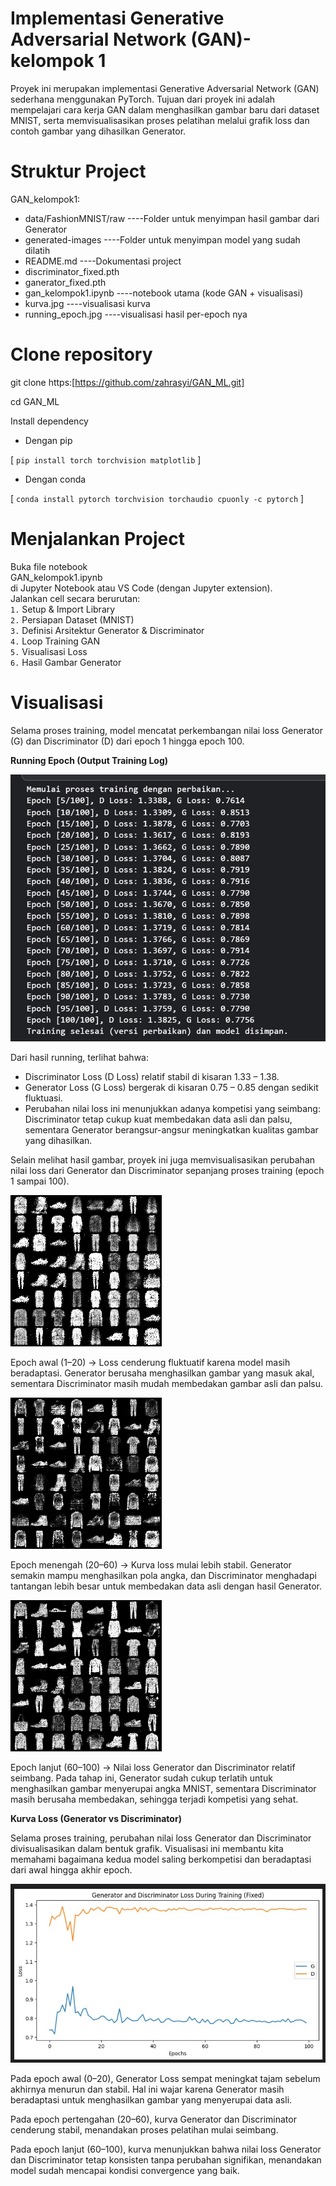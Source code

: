 # Implementasi Generative Adversarial Network (GAN)- kelompok 1
Proyek ini merupakan implementasi Generative Adversarial Network (GAN) sederhana menggunakan PyTorch.
Tujuan dari proyek ini adalah mempelajari cara kerja GAN dalam menghasilkan gambar baru dari dataset MNIST, serta memvisualisasikan proses pelatihan melalui grafik loss dan contoh gambar yang dihasilkan Generator.

# Struktur Project
GAN_kelompok1: 
- data/FashionMNIST/raw  ----Folder untuk menyimpan hasil gambar dari Generator
- generated-images       ----Folder untuk menyimpan model yang sudah dilatih
- README.md              ----Dokumentasi project
- discriminator_fixed.pth        
- ganerator_fixed.pth            
- gan_kelompok1.ipynb           ----notebook utama (kode GAN + visualisasi)
- kurva.jpg              ----visualisasi kurva
- running_epoch.jpg      ----visualisasi hasil per-epoch nya

# Clone repository
git clone https:[https://github.com/zahrasyi/GAN_ML.git]

cd GAN_ML

Install dependency
- Dengan pip

[ `pip install torch torchvision matplotlib` ]

- Dengan conda

[ `conda install pytorch torchvision torchaudio cpuonly -c pytorch` ]

# Menjalankan Project

Buka file notebook  
GAN_kelompok1.ipynb  
di Jupyter Notebook atau VS Code (dengan Jupyter extension).  
Jalankan cell secara berurutan:  
`1.` Setup & Import Library    
`2.` Persiapan Dataset (MNIST)    
`3.` Definisi Arsitektur Generator & Discriminator  
`4.` Loop Training GAN  
`5.` Visualisasi Loss  
`6.` Hasil Gambar Generator  

# Visualisasi

Selama proses training, model mencatat perkembangan nilai loss Generator (G) dan Discriminator (D) dari epoch 1 hingga epoch 100.

**Running Epoch (Output Training Log)**

![Gambar hasil runing epoch](runing_epoch.jpg)

Dari hasil running, terlihat bahwa:
- Discriminator Loss (D Loss) relatif stabil di kisaran 1.33 – 1.38.
- Generator Loss (G Loss) bergerak di kisaran 0.75 – 0.85 dengan sedikit fluktuasi.
- Perubahan nilai loss ini menunjukkan adanya kompetisi yang seimbang: Discriminator tetap cukup kuat membedakan data asli dan palsu, sementara Generator berangsur-angsur meningkatkan kualitas gambar yang dihasilkan.

Selain melihat hasil gambar, proyek ini juga memvisualisasikan perubahan nilai loss dari Generator dan Discriminator sepanjang proses training (epoch 1 sampai 100).

![Gambar hasil epoch 20](generated_images/epoch_20.png)

Epoch awal (1–20) → Loss cenderung fluktuatif karena model masih beradaptasi. Generator berusaha menghasilkan gambar yang masuk akal, sementara Discriminator masih mudah membedakan gambar asli dan palsu.

![Gambar hasil epoch 60](generated_images/epoch_60.png)

Epoch menengah (20–60) → Kurva loss mulai lebih stabil. Generator semakin mampu menghasilkan pola angka, dan Discriminator menghadapi tantangan lebih besar untuk membedakan data asli dengan hasil Generator.

![Gambar hasil epoch 100](generated_images/epoch_100.png)

Epoch lanjut (60–100) → Nilai loss Generator dan Discriminator relatif seimbang. Pada tahap ini, Generator sudah cukup terlatih untuk menghasilkan gambar menyerupai angka MNIST, sementara Discriminator masih berusaha membedakan, sehingga terjadi kompetisi yang sehat.


**Kurva Loss (Generator vs Discriminator)**

Selama proses training, perubahan nilai loss Generator dan Discriminator divisualisasikan dalam bentuk grafik. Visualisasi ini membantu kita memahami bagaimana kedua model saling berkompetisi dan beradaptasi dari awal hingga akhir epoch.

![Gambar hasil kurva loss](kurva.jpg)

Pada epoch awal (0–20), Generator Loss sempat meningkat tajam sebelum akhirnya menurun dan stabil. Hal ini wajar karena Generator masih beradaptasi untuk menghasilkan gambar yang menyerupai data asli.

Pada epoch pertengahan (20–60), kurva Generator dan Discriminator cenderung stabil, menandakan proses pelatihan mulai seimbang.

Pada epoch lanjut (60–100), kurva menunjukkan bahwa nilai loss Generator dan Discriminator tetap konsisten tanpa perubahan signifikan, menandakan model sudah mencapai kondisi convergence yang baik.
